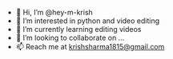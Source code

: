- 👋 Hi, I’m @hey-m-krish
- 👀 I’m interested in python and video editing
- 🌱 I’m currently learning editing videos
- 💞️ I’m looking to collaborate on ...
- 📫 Reach me at krishsharma1815@gmail.com

<!---
hey-m-krish/hey-m-krish is a ✨ special ✨ repository because its `README.md` (this file) appears on your GitHub profile.
You can click the Preview link to take a look at your changes.
--->
